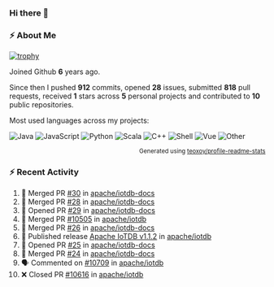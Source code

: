 ### Hi there 👋

### :zap: About Me

[![trophy](https://github-profile-trophy.vercel.app/?username=HTHou&theme=onedark)](https://github.com/ryo-ma/github-profile-trophy)
   
Joined Github **6** years ago.

Since then I pushed **912** commits, opened **28** issues, submitted **818** pull requests, received **1** stars across **5** personal projects and contributed to **10** public repositories.

Most used languages across my projects:

![Java](https://img.shields.io/static/v1?style=flat-square&label=%E2%A0%80&color=555&labelColor=%23b07219&message=Java%EF%B8%B194.4%25)
![JavaScript](https://img.shields.io/static/v1?style=flat-square&label=%E2%A0%80&color=555&labelColor=%23f1e05a&message=JavaScript%EF%B8%B11.4%25)
![Python](https://img.shields.io/static/v1?style=flat-square&label=%E2%A0%80&color=555&labelColor=%233572A5&message=Python%EF%B8%B10.7%25)
![Scala](https://img.shields.io/static/v1?style=flat-square&label=%E2%A0%80&color=555&labelColor=%23c22d40&message=Scala%EF%B8%B10.6%25)
![C++](https://img.shields.io/static/v1?style=flat-square&label=%E2%A0%80&color=555&labelColor=%23f34b7d&message=C%2B%2B%EF%B8%B10.6%25)
![Shell](https://img.shields.io/static/v1?style=flat-square&label=%E2%A0%80&color=555&labelColor=%2389e051&message=Shell%EF%B8%B10.4%25)
![Vue](https://img.shields.io/static/v1?style=flat-square&label=%E2%A0%80&color=555&labelColor=%2341b883&message=Vue%EF%B8%B10.3%25)
![Other](https://img.shields.io/static/v1?style=flat-square&label=%E2%A0%80&color=555&labelColor=%23ededed&message=Other%EF%B8%B11.2%25)

<p align="right"><sub>Generated using <a href="https://github.com/marketplace/actions/profile-readme-stats">teoxoy/profile-readme-stats</a></sub></p>


<!--![](https://github.com/HTHou/HTHou/blob/output/github-contribution-grid-snake.svg)-->

<!--![Haonan Hou's github stats](https://github-readme-stats.vercel.app/api?username=HTHou&count_private=true&show_icons=true&theme=onedark)-->

<!--![Haonan Hou's wakatime stats](https://github-readme-stats.vercel.app/api/wakatime?username=HTHou&layout=compact&theme=onedark)-->

<!--![Top Langs](https://github-readme-stats.vercel.app/api/top-langs/?username=HTHou&theme=onedark&layout=compact)-->

### :zap: Recent Activity
<!--START_SECTION:activity-->
1. 🎉 Merged PR [#30](https://github.com/apache/iotdb-docs/pull/30) in [apache/iotdb-docs](https://github.com/apache/iotdb-docs)
2. 🎉 Merged PR [#28](https://github.com/apache/iotdb-docs/pull/28) in [apache/iotdb-docs](https://github.com/apache/iotdb-docs)
3. 💪 Opened PR [#29](https://github.com/apache/iotdb-docs/pull/29) in [apache/iotdb-docs](https://github.com/apache/iotdb-docs)
4. 🎉 Merged PR [#10505](https://github.com/apache/iotdb/pull/10505) in [apache/iotdb](https://github.com/apache/iotdb)
5. 🎉 Merged PR [#26](https://github.com/apache/iotdb-docs/pull/26) in [apache/iotdb-docs](https://github.com/apache/iotdb-docs)
6. 🚀 Published release [Apache IoTDB v1.1.2](https://github.com/apache/iotdb/releases/tag/v1.1.2) in [apache/iotdb](https://github.com/apache/iotdb)
7. 💪 Opened PR [#25](https://github.com/apache/iotdb-docs/pull/25) in [apache/iotdb-docs](https://github.com/apache/iotdb-docs)
8. 🎉 Merged PR [#24](https://github.com/apache/iotdb-docs/pull/24) in [apache/iotdb-docs](https://github.com/apache/iotdb-docs)
9. 🗣 Commented on [#10709](https://github.com/apache/iotdb/pull/10709#issuecomment-1655234719) in [apache/iotdb](https://github.com/apache/iotdb)
10. ❌ Closed PR [#10616](https://github.com/apache/iotdb/pull/10616) in [apache/iotdb](https://github.com/apache/iotdb)
<!--END_SECTION:activity-->

<!--
**HTHou/HTHou** is a ✨ _special_ ✨ repository because its `README.md` (this file) appears on your GitHub profile.

Here are some ideas to get you started:

- 🔭 I’m currently working on ...
- 🌱 I’m currently learning ...
- 👯 I’m looking to collaborate on ...
- 🤔 I’m looking for help with ...
- 💬 Ask me about ...
- 📫 How to reach me: ...
- 😄 Pronouns: ...
- ⚡ Fun fact: ...
-->
